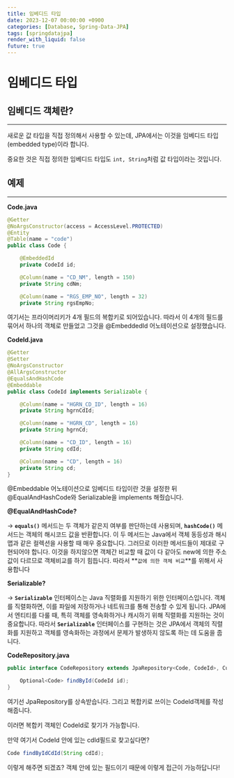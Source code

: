 ```yaml
---
title: 임베디드 타입
date: 2023-12-07 00:00:00 +0900
categories: [Database, Spring-Data-JPA]
tags: [springdatajpa]
render_with_liquid: false
future: true
---
```


# 임베디드 타입

## 임베디드 객체란?

---

새로운 값 타입을 직접 정의해서 사용할 수 있는데, JPA에서는 이것을 임베디드 타입(embedded type)이라 합니다.

중요한 것은 직접 정의한 임베디드 타입도 `int, String`처럼 값 타입이라는 것입니다.

## 예제

---

**Code.java**

```java
@Getter
@NoArgsConstructor(access = AccessLevel.PROTECTED)
@Entity
@Table(name = "code")
public class Code {

    @EmbeddedId
    private CodeId id;

    @Column(name = "CD_NM", length = 150)
    private String cdNm;

    @Column(name = "RGS_EMP_NO", length = 32)
    private String rgsEmpNo;

```

여기서는 프라이머리키가 4개 필드의 복합키로 되어있습니다. 따라서 이 4개의 필드를 묶어서 하나의 객체로 만들었고 그것을 @EmbeddedId 어노테이션으로 설정했습니다.

**CodeId.java**

```java
@Getter
@Setter
@NoArgsConstructor
@AllArgsConstructor
@EqualsAndHashCode
@Embeddable
public class CodeId implements Serializable {

    @Column(name = "HGRN_CD_ID", length = 16)
    private String hgrnCdId;

    @Column(name = "HGRN_CD", length = 16)
    private String hgrnCd;

    @Column(name = "CD_ID", length = 16)
    private String cdId;

    @Column(name = "CD", length = 16)
    private String cd;
}
```

@Embeddable 어노테이션으로 임베디드 타입이란 것을 설정한 뒤 @EqualAndHashCode와 Serializable을 implements 해줬습니다.

**@EqualAndHashCode?**

→ **`equals()`** 메서드는 두 객체가 같은지 여부를 판단하는데 사용되며, **`hashCode()`** 메서드는 객체의 해시코드 값을 반환합니다. 이 두 메서드는 Java에서 객체 동등성과 해시맵과 같은 컬렉션을 사용할 때 매우 중요합니다. 그러므로 이러한 메서드들이 제대로 구현되어야 합니다. 이것을 하지않으면 객체간 비교할 때 값이 다 같아도 new에 의한 주소값이 다르므로 객체비교를 하기 힘듭니다. 따라서 **`값에 의한 객체 비교`**를 위해서 사용합니다

**Serializable?**

→ **`Serializable`** 인터페이스는 Java 직렬화를 지원하기 위한 인터페이스입니다. 객체를 직렬화하면, 이를 파일에 저장하거나 네트워크를 통해 전송할 수 있게 됩니다. JPA에서 엔티티를 다룰 때, 특히 객체를 영속화하거나 캐시하기 위해 직렬화를 지원하는 것이 중요합니다. 따라서 **`Serializable`** 인터페이스를 구현하는 것은 JPA에서 객체의 직렬화를 지원하고 객체를 영속화하는 과정에서 문제가 발생하지 않도록 하는 데 도움을 줍니다.

**CodeRepository.java**

```java
public interface CodeRepository extends JpaRepository<Code, CodeId>, CustomCodeRepository {

    Optional<Code> findById(CodeId id);
}
```

여기선 JpaRepository를 상속받습니다. 그리고 복합키로 쓰이는 CodeId객체를 작성해줍니다.

이러면 복합키 객체인 CodeId로 찾기가 가능합니다.

만약 여기서 CodeId 안에 있는 cdId필드로 찾고싶다면?

```java
Code findByIdCdId(String cdId);
```

이렇게 해주면 되겠죠? 객체 안에 있는 필드이기 때문에 이렇게 접근이 가능하답니다!
